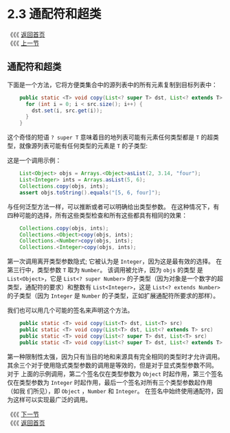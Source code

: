 # 2.3 通配符和超类

《《《 [返回首页](../../)   
 《《《 [上一节](2.2-tong-pei-fu-he-ji-cheng.md)

## 通配符和超类

下面是一个方法，它将方便类集合中的源列表中的所有元素复制到目标列表中：

```java
    public static <T> void copy(List<? super T> dst, List<? extends T> src) {
      for (int i = 0; i < src.size(); i++) {
        dst.set(i, src.get(i));
      }
    }
```

这个奇怪的短语 `? super T` 意味着目的地列表可能有元素任何类型都是 `T` 的超类型，就像源列表可能有任何类型的元素是 `T` 的子类型:

这是一个调用示例：

```java
    List<Object> objs = Arrays.<Object>asList(2, 3.14, "four");
    List<Integer> ints = Arrays.asList(5, 6);
    Collections.copy(objs, ints);
    assert objs.toString().equals("[5, 6, four]");
```

与任何泛型方法一样，可以推断或者可以明确给出类型参数。 在这种情况下，有四种可能的选择，所有这些类型检查和所有这些都具有相同的效果：

```java
    Collections.copy(objs, ints);
    Collections.<Object>copy(objs, ints);
    Collections.<Number>copy(objs, ints);
    Collections.<Integer>copy(objs, ints);
```

第一次调用离开类型参数隐式; 它被认为是 `Integer`，因为这是最有效的选择。 在第三行中，类型参数 `T` 取为 `Number`。 该调用被允许，因为 `objs` 的类型 是 `List<Object>`，它是 `List<? super Number>` 的子类型（因为对象是一个数字的超类型，通配符的要求）和整数有 `List<Integer>`，这是 `List<? extends Number>` 的子类型（因为 `Integer` 是 `Number` 的子类型，正如扩展通配符所要求的那样）。

我们也可以用几个可能的签名来声明这个方法。

```java
    public static <T> void copy(List<T> dst, List<T> src)
    public static <T> void copy(List<T> dst, List<? extends T> src)
    public static <T> void copy(List<? super T> dst, List<T> src)
    public static <T> void copy(List<? super T> dst, List<? extends T> src)
```

第一种限制性太强，因为只有当目的地和来源具有完全相同的类型时才允许调用。 其余三个对于使用隐式类型参数的调用是等效的，但是对于显式类型参数不同。 对于 上面的示例调用，第二个签名仅在类型参数为 `Object` 时起作用，第三个签名仅在类型参数为 `Integer` 时起作用，最后一个签名对所有三个类型参数起作用（如我 们所见），即 `Object` ，`Number` 和 `Integer`。 在签名中始终使用通配符，因为这样可以实现最广泛的调用。

《《《 [下一节](2.4-huo-qu-he-fang-zhi-yuan-ze.md)   
 《《《 [返回首页](../../)

